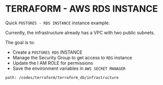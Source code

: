 
# TERRAFORM - AWS RDS INSTANCE

Quick `POSTGRES - RDS INSTANCE` instance example.

Currently, the infrastructure already has a VPC with two public subnets.

The goal is to:
- Create a `POSTGRES RDS` INSTANCE
- Manage the Security Group to get access to `RDS` instance
- Update the I AM ROLE for permissions
- Save the environment variables in `AWS SECRET MANAGER`

`path: /codes/terraform/terraform_db/infrastructure`
